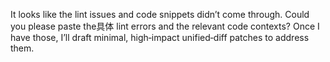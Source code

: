 It looks like the lint issues and code snippets didn’t come through. Could you please paste the具体 lint errors and the relevant code contexts? Once I have those, I’ll draft minimal, high‑impact unified‑diff patches to address them.